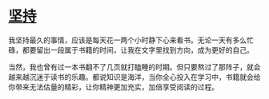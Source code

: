 # [坚持](https://github.com/platojobs/SFLOG/issues/276)

我坚持最久的事情，应该是每天花一两个小时静下心来看书。无论一天有多么忙碌，都要留出一段属于书籍的时间，让我在文字里找到方向，成为更好的自己。

当然，我也曾有过一本书翻不了几页就打瞌睡的时期。但只要熬过了那阵子，就会越来越沉迷于读书的乐趣。都说知识是海洋，当你全心投入在学习中，书籍就会给你带来无法估量的精彩，让你精神更加充实，加倍享受阅读的过程。